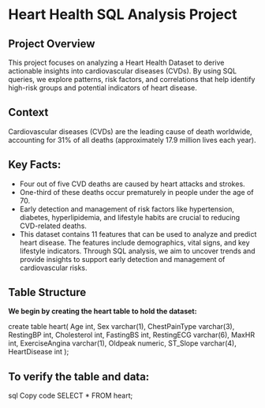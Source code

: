 # Heart Health SQL Analysis Project

## Project Overview

This project focuses on analyzing a Heart Health Dataset to derive actionable insights into cardiovascular diseases (CVDs). By using SQL queries, we explore patterns, risk factors, and correlations that help identify high-risk groups and potential indicators of heart disease.

## Context

Cardiovascular diseases (CVDs) are the leading cause of death worldwide, accounting for 31% of all deaths (approximately 17.9 million lives each year).

## Key Facts:
- Four out of five CVD deaths are caused by heart attacks and strokes.
- One-third of these deaths occur prematurely in people under the age of 70.
- Early detection and management of risk factors like hypertension, diabetes, hyperlipidemia, and lifestyle habits are crucial to reducing CVD-related deaths.
- This dataset contains 11 features that can be used to analyze and predict heart disease. The features include demographics, vital signs, and key lifestyle indicators. Through SQL analysis, we aim to uncover trends and     provide insights to support early detection and management of cardiovascular risks.

## Table Structure

**We begin by creating the heart table to hold the dataset:**


create table heart(
Age int,
Sex varchar(1),
ChestPainType varchar(3),
RestingBP int,
Cholesterol int,
FastingBS int,
RestingECG varchar(6),
MaxHR int,
ExerciseAngina varchar(1),
Oldpeak numeric,
ST_Slope varchar(4),
HeartDisease int
);

## To verify the table and data:

sql
Copy code
SELECT * FROM heart;
